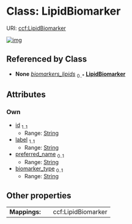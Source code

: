 
# Class: LipidBiomarker




URI: [ccf:LipidBiomarker](http://purl.org/ccf/LipidBiomarker)


[![img](https://yuml.me/diagram/nofunky;dir:TB/class/[AsctbRecord]++-%20biomarkers_lipids%200..*>[LipidBiomarker&#124;id:string;label:string;preferred_name:string%20%3F;biomarker_type:string%20%3F],[AsctbRecord])](https://yuml.me/diagram/nofunky;dir:TB/class/[AsctbRecord]++-%20biomarkers_lipids%200..*>[LipidBiomarker&#124;id:string;label:string;preferred_name:string%20%3F;biomarker_type:string%20%3F],[AsctbRecord])

## Referenced by Class

 *  **None** *[biomarkers_lipids](biomarkers_lipids.md)*  <sub>0..\*</sub>  **[LipidBiomarker](LipidBiomarker.md)**

## Attributes


### Own

 * [id](id.md)  <sub>1..1</sub>
     * Range: [String](types/String.md)
 * [label](label.md)  <sub>1..1</sub>
     * Range: [String](types/String.md)
 * [preferred_name](preferred_name.md)  <sub>0..1</sub>
     * Range: [String](types/String.md)
 * [biomarker_type](biomarker_type.md)  <sub>0..1</sub>
     * Range: [String](types/String.md)

## Other properties

|  |  |  |
| --- | --- | --- |
| **Mappings:** | | ccf:LipidBiomarker |

